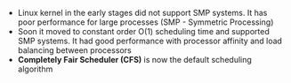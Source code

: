 * Linux kernel in the early stages did not support SMP systems. It has poor performance for large processes (SMP - Symmetric Processing)
* Soon it moved to constant order O(1) scheduling time and supported SMP systems. It had good performance with processor affinity and load balancing between processors
* **Completely Fair Scheduler (CFS)** is now the default scheduling algorithm